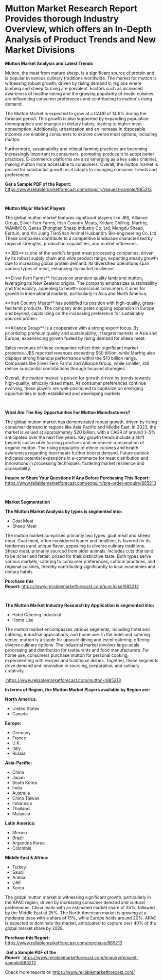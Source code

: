 <p><h1>Mutton Market Research Report Provides thorough Industry Overview, which offers an In-Depth Analysis of Product Trends and New Market Divisions</h1></p><p><strong>Mutton Market Analysis and Latest Trends</strong></p>
<p><p>Mutton, the meat from mature sheep, is a significant source of protein and is popular in various culinary traditions worldwide. The market for mutton is witnessing robust growth, driven by rising demand in regions where lambing and sheep farming are prevalent. Factors such as increased awareness of healthy eating and the growing popularity of exotic cuisines are influencing consumer preferences and contributing to mutton's rising demand.</p><p>The Mutton Market is expected to grow at a CAGR of 14.9% during the forecast period. This growth is also supported by expanding population demographics and changes in dietary habits, leading to higher meat consumption. Additionally, urbanization and an increase in disposable incomes are enabling consumers to explore diverse meat options, including mutton.</p><p>Furthermore, sustainability and ethical farming practices are becoming increasingly important to consumers, prompting producers to adopt better practices. E-commerce platforms are also emerging as a key sales channel, making mutton more accessible to consumers. Overall, the mutton market is poised for substantial growth as it adapts to changing consumer trends and preferences.</p></p>
<p><strong>Get a Sample PDF of the Report:&nbsp;</strong> <a href="https://www.reliablemarketforecast.com/enquiry/request-sample/885213?utm_campaign=2298&utm_medium=2&utm_source=Github&utm_content=ia&utm_term=14022025&utm_id=mutton">https://www.reliablemarketforecast.com/enquiry/request-sample/885213</a></p>
<p>&nbsp;</p>
<p><strong>Mutton Major Market Players</strong></p>
<p><p>The global mutton market features significant players like JBS, Alliance Group, Silver Fern Farms, Irish Country Meats, Kildare Chilling, Marfrig, WAMMCO, Gansu Zhongtian Sheep Industry Co. Ltd, Mengdu Sheep, Eerdun, and Xin Jiang TianShan Animal Husbandry Bio-engineering Co. Ltd. These companies contribute to a competitive landscape characterized by regional strengths, production capabilities, and market influences.</p><p>**JBS** is one of the world’s largest meat processing companies, driven by its robust supply chain and wide product range, expecting steady growth due to increasing global protein demand. Its diversified operations span various types of meat, enhancing its market resilience. </p><p>**Silver Fern Farms** focuses on premium quality lamb and mutton, leveraging its New Zealand origins. The company emphasizes sustainability and traceability, appealing to health-conscious consumers. It aims for growth in international markets, particularly in Asia and North America.</p><p>**Irish Country Meats** has solidified its position with high-quality, grass-fed lamb products. The company anticipates ongoing expansion in Europe and beyond, capitalizing on the increasing preference for sustainably sourced protein.</p><p>**Alliance Group** is a cooperative with a strong export focus. By prioritizing premium quality and sustainability, it targets markets in Asia and Europe, experiencing growth fueled by rising demand for sheep meat.</p><p>Sales revenues of these companies reflect their significant market presence. JBS reported revenues exceeding $50 billion, while Marfrig also displays strong financial performance within the $10 billion range. Companies like Silver Fern Farms and Alliance Group, while smaller, still deliver substantial contributions through focused strategies.</p><p>Overall, the mutton market is poised for growth driven by trends towards high-quality, ethically raised meat. As consumer preferences continue evolving, these players are well-positioned to capitalize on emerging opportunities in both established and developing markets.</p></p>
<p>&nbsp;</p>
<p><strong>What Are The Key Opportunities For Mutton Manufacturers?</strong></p>
<p><p>The global mutton market has demonstrated robust growth, driven by rising consumer demand in regions like Asia Pacific and Middle East. In 2023, the market is valued at approximately $20 billion, with a CAGR of around 3-5% anticipated over the next five years. Key growth trends include a shift towards sustainable farming practices and increased consumption of organic mutton. The rising popularity of ethnic cuisines and health awareness regarding lean meats further boosts demand. Future outlook indicates potential expansions in e-commerce for meat distribution and innovations in processing techniques, fostering market resilience and accessibility.</p></p>
<p><strong>Inquire or Share Your Questions If Any Before Purchasing This Report:</strong> <a href="https://www.reliablemarketforecast.com/enquiry/pre-order-enquiry/885213?utm_campaign=2298&utm_medium=2&utm_source=Github&utm_content=ia&utm_term=14022025&utm_id=mutton">https://www.reliablemarketforecast.com/enquiry/pre-order-enquiry/885213</a></p>
<p>&nbsp;</p>
<p><strong>Market Segmentation</strong></p>
<p><strong>The Mutton Market Analysis by types is segmented into:</strong></p>
<p><ul><li>Goat Meat</li><li>Sheep Meat</li></ul></p>
<p><p>The mutton market comprises primarily two types: goat meat and sheep meat. Goat meat, often considered leaner and healthier, is favored for its tenderness and unique flavor, appealing to diverse culinary traditions. Sheep meat, primarily sourced from older animals, includes cuts that tend to be richer and fattier, prized for their distinctive taste. Both types serve various markets, catering to consumer preferences, cultural practices, and regional cuisines, thereby contributing significantly to local economies and dietary habits.</p></p>
<p><strong>Purchase this Report:&nbsp;</strong><a href="https://www.reliablemarketforecast.com/purchase/885213?utm_campaign=2298&utm_medium=2&utm_source=Github&utm_content=ia&utm_term=14022025&utm_id=mutton">https://www.reliablemarketforecast.com/purchase/885213</a></p>
<p>&nbsp;</p>
<p><strong>The Mutton Market Industry Research by Application is segmented into:</strong></p>
<p><ul><li>Hotel Catering Industrial</li><li>Home Use</li></ul></p>
<p><p>The mutton market encompasses various segments, including hotel and catering, industrial applications, and home use. In the hotel and catering sector, mutton is a staple for upscale dining and event catering, offering diverse culinary options. The industrial market involves large-scale processing and distribution for restaurants and food manufacturers. For home use, consumers purchase mutton for personal cooking, experimenting with recipes and traditional dishes. Together, these segments drive demand and innovation in sourcing, preparation, and culinary creativity.</p></p>
<p><a href="https://www.reliablemarketforecast.com/mutton-r885213?utm_campaign=2298&utm_medium=2&utm_source=Github&utm_content=ia&utm_term=14022025&utm_id=mutton">&nbsp;https://www.reliablemarketforecast.com/mutton-r885213</a></p>
<p><strong>In terms of Region, the Mutton Market Players available by Region are:</strong></p>
<p>
    <p> <strong> North America: </strong>
        <ul>
            <li>United States</li>
            <li>Canada</li>
        </ul>
        </p> 
    <p> <strong> Europe: </strong>
        <ul>
            <li>Germany</li>
            <li>France</li>
            <li>U.K.</li>
            <li>Italy</li>
            <li>Russia</li>
        </ul>
        </p> 
    <p> <strong> Asia-Pacific: </strong>
        <ul>
            <li>China</li>
            <li>Japan</li>
            <li>South Korea</li>
            <li>India</li>
            <li>Australia</li>
            <li>China Taiwan</li>
            <li>Indonesia</li>
            <li>Thailand</li>
            <li>Malaysia</li>
        </ul>
        </p> 
    <p> <strong> Latin America: </strong>
        <ul>
            <li>Mexico</li>
            <li>Brazil</li>
            <li>Argentina Korea</li>
            <li>Colombia</li>
        </ul>
        </p> 
    <p> <strong> Middle East & Africa: </strong>
        <ul>
            <li>Turkey</li>
            <li>Saudi</li>
            <li>Arabia</li>
            <li>UAE</li>
            <li>Korea</li>
        </ul>
    </p>
    </p>
<p><p>The global mutton market is witnessing significant growth, particularly in the APAC region, driven by increasing consumer demand and cultural preferences. China leads with an estimated market share of 35%, followed by the Middle East at 25%. The North American market is growing at a moderate pace with a share of 15%, while Europe holds around 20%. APAC is expected to dominate the market, anticipated to capture over 40% of the global market share by 2028.</p></p>
<p><strong>Purchase this Report: </strong><a href="https://www.reliablemarketforecast.com/purchase/885213?utm_campaign=2298&utm_medium=2&utm_source=Github&utm_content=ia&utm_term=14022025&utm_id=mutton">https://www.reliablemarketforecast.com/purchase/885213</a></p>
<p>&nbsp;<strong>Get a Sample PDF of the Report:&nbsp;&nbsp;</strong><a href="https://www.reliablemarketforecast.com/enquiry/request-sample/885213?utm_campaign=2298&utm_medium=2&utm_source=Github&utm_content=ia&utm_term=14022025&utm_id=mutton">https://www.reliablemarketforecast.com/enquiry/request-sample/885213</a></p>
<p><strong></strong></p>
<p>Check more reports on <a href="https://www.reliablemarketforecast.com/?utm_campaign=2298&utm_medium=2&utm_source=Github&utm_content=ia&utm_term=14022025&utm_id=mutton">https://www.reliablemarketforecast.com/</a></p>